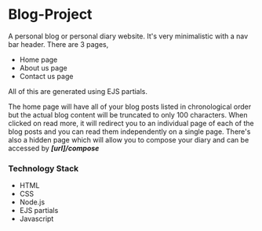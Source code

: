 # Blog-Project #

A personal blog or personal diary website. It's very minimalistic with a nav bar header. There are 3 pages,
* Home page 
* About us page 
* Contact us page

All of this are generated using EJS partials. 

The home page will have all of your blog posts listed in chronological order but the actual blog content will be truncated to only 100 characters. When clicked on read more, 
it will redirect you to an individual page of each of the blog posts and you can read them independently on a single page. There's also a hidden page which will allow you to 
compose your diary and can be accessed by ***[url]/compose***

### Technology Stack ###
* HTML
* CSS
* Node.js
* EJS partials
* Javascript
